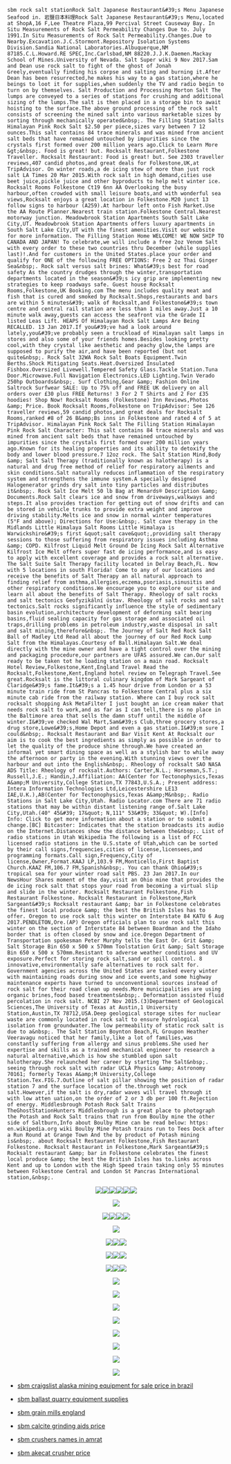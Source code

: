 
```
sbm rock salt stationRock Salt Japanese Restaurant&#39;s Menu Japanese Seafood in. 岩鹽日本料理Rock Salt Japanese Restaurant&#39;s Menu,located at ShopA,16 F,Lee Theatre Plaza,99 Percival Street Causeway Bay. In Situ Measurements of Rock Salt Permeability Changes Due to. July 1991.In Situ Measurements of Rock Salt Permeability.Changes.Due to Nearby.Excavation.J.C.Stormont.Repository Isolation Systems Division.Sandia National Laboratories.Albuquerque,NM 87185.C.L.Howard.RE SPEC,Inc.Carlsbad,NM 88220.J.J.K.Daemen.Mackay School of Mines.University of Nevada. Salt Super wiki 9 Nov 2017.Sam and Dean use rock salt to fight of the ghost of Jonah Greely,eventually finding his corpse and salting and burning it.After Dean has been resurrected,he makes his way to a gas station,where he beings to loot it for supplies,when suddenly the TV and radio begin to turn on by themselves. Salt Production and Processing Morton Salt The lumps are conveyed to a series of stations for crushing and additional sizing of the lumps.The salt is then placed in a storage bin to await hoisting to the surface.The above ground processing of the rock salt consists of screening the mined salt into various marketable sizes by sorting through mechanically operated&nbsp;. The Filling Station Salts Himalayan Pink Rock Salt $2.50 per piece,sizes vary between 7 12 ounces.This salt contains 84 trace minerals and was mined from ancient salt beds that have remained untouched by impurities since the crystals first formed over 200 million years ago.Click to Learn More &gt;&nbsp;. Food is great! but. Rocksalt Restaurant,Folkestone Traveller. Rocksalt Restaurant: Food is great! but. See 2303 traveller reviews,407 candid photos,and great deals for Folkestone,UK,at TripAdvisor. On winter roads,a de icing stew of more than just rock salt LA Times 20 Mar 2015.With rock salt in high demand,cities use beet juice,pickle juice and other byproducts to help melt winter ice. Rocksalt Rooms Folkestone Ct19 6nn AA Overlooking the busy harbour,often crowded with small leisure boats,and with wonderful sea views,Rocksalt enjoys a great location in Folkestone.M20 junct 13 follow signs to harbour (A259).At harbour left onto Fish Market.Use the AA Route Planner.Nearest train station.Folkestone Central.Nearest motorway junction. Meadowbrook Station Apartments South Salt Lake City,UT. Meadowbrook Station Apartments offers luxury apartments in South Salt Lake City,UT with the finest amenities.Visit our website for more information. The Filling Station Home WELCOME! WE NOW SHIP TO CANADA AND JAPAN! To celebrate,we will include a free 2oz Venom Salt with every order to these two countries thru December (while supplies last)!.And for customers in the United States.place your order and qualify for ONE of the following FREE OPTIONS: Free 2 oz Thai Ginger Sea&nbsp;. Rock salt versus salt brines: What&#39;s best for road safety As the country drudges through the winter,transportation departments located in the season&#39;s icy grip are implementing new strategies to keep roadways safe. Guest house Rocksalt Rooms,Folkestone,UK Booking.com The menu includes quality meat and fish that is cured and smoked by Rocksalt.Shops,restaurants and bars are within 5 minutes&#39; walk of Rocksalt,and Folkestone&#39;s town centre and central rail station are less than 1 miles away.Just a 10 minute walk away,guests can access the seafront via the Grade II listed Leas Lift. HEAPS Of Himalayan Rock Salt Lamps Are Being RECALLED. 13 Jan 2017.If you&#39;ve had a look around lately,you&#39;ve probably seen a truckload of Himalayan salt lamps in stores and also some of your friends homes.Besides looking pretty cool,with they crystal like aesthetic and peachy glow,the lamps are supposed to purify the air,and have been reported (but not quite&nbsp;. Rock Salt 32WA Rock Salt Boats Equipment.Twin Berths.Shock Mitigating Seats.Heat.Oversized Insulated Fishbox.Oversized Livewell.Tempered Safety Glass.Tackle Station.Tuna Door.Microwave.Full Navigation Electronics.LED Lighting.Twin Verado 250hp Outboards&nbsp;. Surf Clothing,Gear &amp; Fashion Online Saltrock Surfwear SALE: Up to 75% off and FREE UK delivery on all orders over £30 plus FREE Returns! 3 For 2 T Shirts and 2 For £35 hoodies! Shop Now! Rocksalt Rooms (Folkestone) Inn Reviews,Photos &amp; Price. Book Rocksalt Rooms,Folkestone on TripAdvisor: See 126 traveller reviews,59 candid photos,and great deals for Rocksalt Rooms,ranked #8 of 26 B&amp;Bs inns in Folkestone and rated 4 of 5 at TripAdvisor. Himalayan Pink Rock Salt The Filling Station Himalayan Pink Rock Salt Character: This salt contains 84 trace minerals and was mined from ancient salt beds that have remained untouched by impurities since the crystals first formed over 200 million years ago.Known for its healing properties and its ability to detoxify the body and lower blood pressure.7 12oz rock. The Salt Station Mind,Body &amp; Salt Salt Therapy (traditionally known as halotherapy) is a natural and drug free method of relief for respiratory ailments and skin conditions.Salt naturally reduces inflammation of the respiratory system and strengthens the immune system.A specially designed Halogenerator grinds dry salt into tiny particles and distributes it&nbsp;. Rock Salt Ice Melt 50 lb Bag at Menards® Description &amp; Documents.Rock Salt clears ice and snow from driveways,walkways and steps.It also provides traction for getting out of snow drifts and can be stored in vehicle trunks to provide extra weight and improve driving stability.Melts ice and snow in normal winter temperatures (5°F and above); Directions for Use:&nbsp;. Salt cave therapy in the Midlands Little Himalaya Salt Rooms Little Himalaya is Warwickshire&#39;s first &quot;salt cave&quot;,providing salt therapy sessions to those suffering from respiratory issues including Asthma &amp; COPD. Kilfrost Liquid Melt Ground De Icing Rock Salt Alternative Kilfrost Ice Melt offers super fast de icing performance,and is easy to apply with excellent coverage and provides a rock salt alternative. The Salt Suite Salt Therapy facility located in Delray Beach,FL. Now with 5 locations in south Florida! Come to any of our locations and receive the benefits of Salt Therapy an all natural approach to finding relief from asthma,allergies,eczema,psoriasis,sinusitis and other respiratory conditions.We encourage you to explore our site and learn all about the benefits of Salt Therapy. Rheology of salt rocks and salt tectonics Geofyzikální ústav. Rheology of salt rocks and salt tectonics.Salt rocks significantly influence the style of sedimentary basin evolution,architecture development of deforming salt bearing basins,fluid sealing capacity for gas storage and associated oil traps,drilling problems in petroleum industry,waste disposal in salt and salt mining,therefore&nbsp;. The Journey of Salt Red Rock Salt Ball of Madley Ltd Read all about the journey of our Red Rock Lump Salt from the Himalayas.Courtesy of Ball.Himalayan Salt.We deal directly with the mine owner and have a tight control over the mining and packaging procedure,our partners are UFAS assured.We can.Our salt ready to be taken tot he loading station on a main road. Rocksalt Hotel Review,Folkestone,Kent,England Travel Read the Rocksalt,Folkestone,Kent,England hotel review on Telegraph Travel.See great.Rocksalt is the littoral culinary kingdom of Mark Sargeant of Claridge&#39;s fame.It&#39;s a 1.45 hour drive from London or a 53 minute train ride from St Pancras to Folkestone Central plus a six minute cab ride from the railway station. Where can I buy rock salt rocksalt shopping Ask MetaFilter I just bought an ice cream maker that needs rock salt to work,and as far as I can tell,there is no place in the Baltimore area that sells the damn stuff until the middle of winter.I&#39;ve checked Wal Mart,Sam&#39;s Club,three grocery stores,a drug store,Lowe&#39;s,Home Depot and even a gas station.I&#39;m sure I could&nbsp;. Rocksalt Restaurant and Bar Visit Kent At Rocksalt our aim is to cook the best ingredients as simply as possible in order to let the quality of the produce shine through.We have created an informal yet smart dining space as well as a stylish bar to while away the afternoon or party in the evening.With stunning views over the harbour and out into the English&nbsp;. Rheology of rocksalt SAO NASA ADS Title: Rheology of rocksalt.Authors: Carter,N.L.; Horseman,S.T.; Russell,J.E.; Handin,J.Affiliation: AA(Center for Tectonophysics,Texas A&amp;M University,College Station,TX 77843,U.S.A.; Present address: Intera Information Technologies Ltd,Leicestershire LE13 IAE,U.K.),AB(Center for Tectonophysics,Texas A&amp;M&nbsp;. Radio Stations in Salt Lake City,Utah. Radio Locator.com There are 71 radio stations that may be within distant listening range of.Salt Lake City,Utah.(40° 45&#39; 17&quot; N,111° 53&#39; 33&quot; W).[Info] Info: Click to get more information about a station or to submit a change.[BC] Bitcaster: Indicates that the station broadcasts its audio on the Internet.Distances show the distance between the&nbsp;. List of radio stations in Utah Wikipedia The following is a list of FCC licensed radio stations in the U.S.state of Utah,which can be sorted by their call signs,frequencies,cities of license,licensees,and programming formats.Call sign,Frequency,City of license,Owner,Format.KAAJ LP,103.9 FM,Monticello,First Baptist Church.KAAZ FM,106.7 FM,Spanish&nbsp;. You can thank Ohio&#39;s tropical sea for your winter road salt PBS. 23 Jan 2017.In our NewsHour Shares moment of the day,visit an Ohio mine that provides the de icing rock salt that stops your road from becoming a virtual slip and slide in the winter. Rocksalt Restaurant Folkestone,Fish Restaurant Folkestone. Rocksalt Restaurant in Folkestone,Mark Sargeant&#39;s Rocksalt restaurant &amp; bar in Folkestone celebrates the finest local produce &amp; the best the British Isles has to offer. Oregon to use rock salt this winter on Interstate 84 KATU 6 Aug 2017.PENDLETON,Ore.(AP) Oregon officials plan to use rock salt this winter on the section of Interstate 84 between Boardman and the Idaho border that is often closed by snow and ice.Oregon Department of Transportation spokesman Peter Murphy tells the East Or. Grit &amp; Salt Storage Bin 650 x 500 x 570mm Toolstation Grit &amp; Salt Storage Bin 650 x 500 x 570mm.Resistant to adverse weather conditions and UV exposure.Perfect for storing rock salt,sand or spill control. 8 innovative,environmentally safe alternatives to rock salt for. Government agencies across the United States are tasked every winter with maintaining roads during snow and ice events,and some highway maintenance experts have turned to unconventional sources instead of rock salt for their road clean up needs.More municipalities are using organic brines,food based treatments&nbsp;. Deformation assisted fluid percolation in rock salt. NCBI 27 Nov 2015.(3)Department of Geological Sciences,The University of Texas at Austin,1 University Station,Austin,TX 78712,USA.Deep geological storage sites for nuclear waste are commonly located in rock salt to ensure hydrological isolation from groundwater.The low permeability of static rock salt is due to a&nbsp;. The Salt Station Boynton Beach,FL Groupon Heather Veeravagu noticed that her family,like a lot of families,was constantly suffering from allergy and sinus problems.She used her expertise and skills as a trained mechanical engineer to research a natural alternative,which is how she stumbled upon salt halotherapy.She relaunched her career by starting The Salt&nbsp;. seeing through rock salt with radar UCLA Physics &amp; Astronomy 70161; formerly Texas A&amp;M University,College Station.Tex.FIG.7.Outline of salt pillar showing the position of radar station 7 and the surface location of the.through wet rock salt.However,if the salt is dry,radar waves will travel through it with low atten uation,on the order of 2 or 3 db per 100 ft.Rejection of energy. Middlesbrough Potash Rock Salt Trains TheGhostStationHunters Middlesbrough is a great place to photograph the Potash and Rock Salt trains that run from Boulby mine the other side of Saltburn,Info about Boulby Mine can be read below: https: en.wikipedia.org wiki Boulby Mine Potash trains run to Tees Dock after a Run Round at Grange Town And the by product of Potash mining is&nbsp;. about Rocksalt Restaurant Folkestone,Fish Restaurant Folkestone. Rocksalt Restaurant in Folkestone,Mark Sargeant&#39;s Rocksalt restaurant &amp; bar in Folkestone celebrates the finest local produce &amp; the best the British Isles has to.links across Kent and up to London with the High Speed train taking only 55 minutes between Folkestone Central and London St Pancras International station,&nbsp;. 
```

<div align="center">
  
<a rel="nofollow" href="https://m.shibang-china.com?f=github&k=sbm+rock+salt+station"><img src="https://static.shibang-china.com/en/l.png"></a><img src="https://static.shibang-china.com/en/hw.png"><a rel="nofollow" href="https://m.shibang-china.com/product/?f=github&k=sbm+rock+salt+station"><img src="https://static.shibang-china.com/en/p.png"></a><a rel="nofollow" href="https://m.shibang-china.com/cases/?f=github&k=sbm+rock+salt+station"><img src="https://static.shibang-china.com/en/c.png"></a><a rel="nofollow" href="https://m.shibang-china.com/news/?f=github&k=sbm+rock+salt+station"><img src="https://static.shibang-china.com/en/n.png"></a><a rel="nofollow" href="https://m.shibang-china.com?f=github&k=sbm+rock+salt+station"><img src="https://static.shibang-china.com/en/m.png"></a>

<a rel="nofollow" href="https://m.shibang-china.com/product/?f=github&k=sbm+rock+salt+station"><img src="https://static.shibang-china.com/en/b.jpg"></a>
  
<a rel="nofollow" href="https://m.shibang-china.com/solution-aggregate.html?f=github&k=sbm+rock+salt+station"><img src="https://static.shibang-china.com/en/a.jpg"></a><a rel="nofollow" href="https://m.shibang-china.com/solution-mine.html?f=github&k=sbm+rock+salt+station"><img src="https://static.shibang-china.com/en/m.jpg"></a><a rel="nofollow" href="https://m.shibang-china.com/solution-mill.html?f=github&k=sbm+rock+salt+station"><img src="https://static.shibang-china.com/en/g.jpg"></a><a rel="nofollow" href="https://m.shibang-china.com/solution-epc.html?f=github&k=sbm+rock+salt+station"><img src="https://static.shibang-china.com/en/e.jpg"></a>

<a rel="nofollow" href="https://m.shibang-china.com/product/?f=github&k=sbm+rock+salt+station"><img src="https://static.shibang-china.com/en/a-p.png"></a>

<a rel="nofollow" href="https://m.shibang-china.com/product/crusher/c6x.html?f=github&k=sbm+rock+salt+station"><img src="https://static.shibang-china.com/en/j.jpg"></a><a rel="nofollow" href="https://m.shibang-china.com/product/crusher/ci5x.html?f=github&k=sbm+rock+salt+station"><img src="https://static.shibang-china.com/en/i.jpg"></a><a rel="nofollow" href="https://m.shibang-china.com/product/crusher/hst.html?f=github&k=sbm+rock+salt+station"><img src="https://static.shibang-china.com/en/c.jpg"></a>

<a rel="nofollow" href="https://m.shibang-china.com/product/mill/mtw.html?f=github&k=sbm+rock+salt+station"><img src="https://static.shibang-china.com/en/mtw.jpg"></a><a rel="nofollow" href="https://m.shibang-china.com/product/mill/scm.html?f=github&k=sbm+rock+salt+station"><img src="https://static.shibang-china.com/en/scm.jpg"></a><a rel="nofollow" href="https://m.shibang-china.com/product/mill/lm.html?f=github&k=sbm+rock+salt+station"><img src="https://static.shibang-china.com/en/lm.jpg"></a>

<a rel="nofollow" href="https://m.shibang-china.com/product/sand/vsi6x.html?f=github&k=sbm+rock+salt+station"><img src="https://static.shibang-china.com/en/6x.jpg"></a><a rel="nofollow" href="https://m.shibang-china.com/product/sand/vu.html?f=github&k=sbm+rock+salt+station"><img src="https://static.shibang-china.com/en/vu.jpg"></a><a rel="nofollow" href="https://m.shibang-china.com/product/mobile/klun.html?f=github&k=sbm+rock+salt+station"><img src="https://static.shibang-china.com/en/k.jpg"></a>

<a rel="nofollow" href="https://m.shibang-china.com/cases/?f=github&k=sbm+rock+salt+station"><img src="https://static.shibang-china.com/en/case.png"></a>

<a rel="nofollow" href="https://m.shibang-china.com/cases/aggregate/202.html?f=github&k=sbm+rock+salt+station"><img src="https://static.shibang-china.com/en/c-1.jpg"></a>

<a rel="nofollow" href="https://m.shibang-china.com/cases/aggregate/203.html?f=github&k=sbm+rock+salt+station"><img src="https://static.shibang-china.com/en/c-2.jpg"></a>

<a rel="nofollow" href="https://m.shibang-china.com/cases/mill/123.html?f=github&k=sbm+rock+salt+station"><img src="https://static.shibang-china.com/en/c-3.jpg"></a>

<a rel="nofollow" href="https://m.shibang-china.com/contact_us.html?f=github&k=sbm+rock+salt+station"><img src="https://static.shibang-china.com/en/contact.png"></a>

<a rel="nofollow" href="https://swt.shibang-china.com/?f=github&k=sbm+rock+salt+station"><img src="https://static.shibang-china.com/en/chat.png"></a>

<a rel="nofollow" href="https://whatsapp.shibangsoft.com/WhatsApp.php?f=github&k=sbm+rock+salt+station"><img src="https://static.shibang-china.com/en/whatsapp.png"></a>

<a rel="nofollow" href="https://m.shibang-china.com/?f=github&k=sbm+rock+salt+station"><img src="https://static.shibang-china.com/en/website.png"></a>

</div>


* [sbm craigslist alaska mining equipment for sale price in brazil](sbm%20craigslist%20alaska%20mining%20equipment%20for%20sale%20price%20in%20brazil.md)

* [sbm ballast quarry equipment supplies](sbm%20ballast%20quarry%20equipment%20supplies.md)

* [sbm grain mills england](sbm%20grain%20mills%20england.md)

* [sbm calcite grinding aids price](sbm%20calcite%20grinding%20aids%20price.md)

* [sbm crushers names in amrat](sbm%20crushers%20names%20in%20amrat.md)

* [sbm akecat crusher price](sbm%20akecat%20crusher%20price.md)